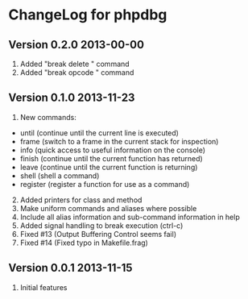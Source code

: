 ChangeLog for phpdbg
====================

Version 0.2.0 2013-00-00
------------------------

1. Added "break delete <id>" command
2. Added "break opcode <opcode>" command

Version 0.1.0 2013-11-23
------------------------

1. New commands:
  - until    (continue until the current line is executed)
  - frame    (switch to a frame in the current stack for inspection)
  - info     (quick access to useful information on the console)
  - finish   (continue until the current function has returned)
  - leave    (continue until the current function is returning)
  - shell    (shell a command)
  - register (register a function for use as a command)
2. Added printers for class and method
3. Make uniform commands and aliases where possible
4. Include all alias information and sub-command information in help
5. Added signal handling to break execution (ctrl-c)
6. Fixed #13 (Output Buffering Control seems fail)
7. Fixed #14 (Fixed typo in Makefile.frag)


Version 0.0.1 2013-11-15
------------------------

1. Initial features
